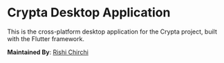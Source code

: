 # Crypta Desktop Application

This is the cross-platform desktop application for the Crypta project, built with the Flutter framework.

**Maintained By**: [Rishi Chirchi](https://github.com/rishichirchi)
